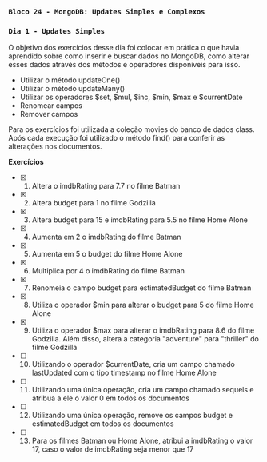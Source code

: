### `Bloco 24 - MongoDB: Updates Simples e Complexos`
### `Dia 1 - Updates Simples`

O objetivo dos exercícios desse dia foi colocar em prática o que havia aprendido sobre como inserir e buscar dados no MongoDB, como alterar esses dados através dos métodos e operadores disponíveis para isso.
  - Utilizar o método updateOne()
  - Utilizar o método updateMany()
  - Utilizar os operadores $set, $mul, $inc, $min, $max e $currentDate
  - Renomear campos
  - Remover campos

Para os exercícios foi utilizada a coleção movies do banco de dados class.
Após cada execução foi utilizado o método find() para conferir as alterações nos documentos.

**Exercícios**
- [x] 1. Altera o imdbRating para 7.7 no filme Batman 
- [x] 2. Altera budget para 1 no filme Godzilla 
- [x] 3. Altera budget para 15 e imdbRating para 5.5 no filme Home Alone
- [x] 4. Aumenta em 2 o imdbRating do filme Batman
- [x] 5. Aumenta em 5 o budget do filme Home Alone
- [x] 6. Multiplica por 4 o imdbRating do filme Batman
- [x] 7. Renomeia o campo budget para estimatedBudget do filme Batman
- [x] 8. Utiliza o operador $min para alterar o budget para 5 do filme Home Alone
- [x] 9. Utiliza o operador $max para alterar o imdbRating para 8.6 do filme Godzilla. Além disso, altera a categoria "adventure" para "thriller" do filme Godzilla
- [ ] 10. Utilizando o operador $currentDate, cria um campo chamado lastUpdated com o tipo timestamp no filme Home Alone
- [ ] 11. Utilizando uma única operação, cria um campo chamado sequels e atribua a ele o valor 0 em todos os documentos
- [ ] 12. Utilizando uma única operação, remove os campos budget e estimatedBudget em todos os documentos
- [ ] 13. Para os filmes Batman ou Home Alone, atribui a imdbRating o valor 17, caso o valor de imdbRating seja menor que 17
